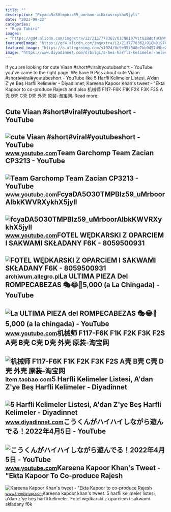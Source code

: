 ```yaml
---
title: ""
description: "Fcyada5o30tmpbiz59_umrbooraibkkwvrxykhx5jyli"
date: "2023-09-22"
categories:
- "Ruya Tabiri"
images:
- "https://gd4.alicdn.com/imgextra/i2/2137778362/O1CN0197VitU2BdqfuCNWYh_!!2137778362.jpg"
featuredImage: "https://gd4.alicdn.com/imgextra/i2/2137778362/O1CN0197VitU2BdqfuCNWYh_!!2137778362.jpg"
featured_image: "https://a.allegroimg.com/s1024/0c9e95/540e7bb9457d9be21d99fc965cb1"
image: "https://www.diyadinnet.com/d/bilgi/5-bes-harfli-kelimeler-nelerdir-1076.jpg"
---
```


If you are looking for cute Viaan #short#viral#youtubeshort - YouTube you've came to the right page. We have 9 Pics about cute Viaan #short#viral#youtubeshort - YouTube like 5 Harfli Kelimeler Listesi, A'dan Z'ye Beş Harfli Kelimeler - Diyadinnet, Kareena Kapoor Khan's tweet - "Ekta Kapoor to co-produce Rajesh and also 机械师 F117-F6K F1K F2K F3K F2S A壳 B壳 C壳 D壳 外壳 原装-淘宝网. Read more:

Cute Viaan #short#viral#youtubeshort - YouTube
----------------------------------------------

 ![cute Viaan #short#viral#youtubeshort - YouTube](https://i.ytimg.com/vi/oPb6FcYADA0/hq2.jpg?sqp=-oaymwEoCOADEOgC8quKqQMcGADwAQH4Ac4FgAKACooCDAgAEAEYZSBdKE4wDw==&rs=AOn4CLCUQw-VGHZGEBpxjRVtchxVuCjbhQ) <small>www.youtube.com</small>Team Garchomp Team Zacian CP3213 - YouTube
------------------------------------------

 ![Team Garchomp Team Zacian CP3213 - YouTube](https://i.ytimg.com/vi/HYLCwcE-Dgc/maxres2.jpg?sqp=-oaymwEoCIAKENAF8quKqQMcGADwAQH4AYwCgALgA4oCDAgAEAEYRSBHKGUwDw==&rs=AOn4CLC_ulBvmvqa2cf2uT56Qfk3FCYaDA) <small>www.youtube.com</small>FcyaDA5O30TMPBIz59\_uMrboorAIbkKWVRXykhX5jylI
---------------------------------------------

 ![fcyaDA5O30TMPBIz59_uMrboorAIbkKWVRXykhX5jylI](https://yt3.googleusercontent.com/fcyaDA5O30TMPBIz59_uMrboorAIbkKWVRXykhX5jylI_mHsQMtKYRKrSU6WFKQalZc67BxTzAc=s900-c-k-c0x00ffffff-no-rj) <small>www.youtube.com</small>FOTEL WĘDKARSKI Z OPARCIEM I SAKWAMI SKŁADANY F6K - 8059500931
--------------------------------------------------------------

 ![FOTEL WĘDKARSKI Z OPARCIEM I SAKWAMI SKŁADANY F6K - 8059500931](https://a.allegroimg.com/s1024/0c9e95/540e7bb9457d9be21d99fc965cb1) <small>archiwum.allegro.pl</small>La ULTIMA PIEZA Del ROMPECABEZAS 🎭😂🧘5,000 (a La Chingada) - YouTube
-------------------------------------------------------------------

 ![La ULTIMA PIEZA del ROMPECABEZAS 🎭😂🧘5,000 (a la chingada) - YouTube](https://i.ytimg.com/vi/KdZ3OosEZ6s/hq2.jpg?sqp=-oaymwEoCOADEOgC8quKqQMcGADwAQH4Ad4EgAK4CIoCDAgAEAEYZSBMKGMwDw==&rs=AOn4CLCfzFvJaPoNerKMbSKycXF-fCyaDA) <small>www.youtube.com</small>机械师 F117-F6K F1K F2K F3K F2S A壳 B壳 C壳 D壳 外壳 原装-淘宝网
--------------------------------------------------

 ![机械师 F117-F6K F1K F2K F3K F2S A壳 B壳 C壳 D壳 外壳 原装-淘宝网](https://gd4.alicdn.com/imgextra/i2/2137778362/O1CN0197VitU2BdqfuCNWYh_!!2137778362.jpg) <small>item.taobao.com</small>5 Harfli Kelimeler Listesi, A'dan Z'ye Beş Harfli Kelimeler - Diyadinnet
------------------------------------------------------------------------

 ![5 Harfli Kelimeler Listesi, A'dan Z'ye Beş Harfli Kelimeler - Diyadinnet](https://www.diyadinnet.com/d/bilgi/5-bes-harfli-kelimeler-nelerdir-1076.jpg) <small>www.diyadinnet.com</small>こうくんがハイハイしながら遊んでる！2022年4月5日 - YouTube
-------------------------------------

 ![こうくんがハイハイしながら遊んでる！2022年4月5日 - YouTube](https://i.ytimg.com/vi/H2fAEMesIjo/maxresdefault.jpg?sqp=-oaymwEmCIAKENAF8quKqQMa8AEB-AH-CYAC0AWKAgwIABABGGUgXyhTMA8=&rs=AOn4CLCJYSghky0o-ilndxvg6fCYAda1ug) <small>www.youtube.com</small>Kareena Kapoor Khan's Tweet - "Ekta Kapoor To Co-produce Rajesh
---------------------------------------------------------------

 ![Kareena Kapoor Khan's tweet - "Ekta Kapoor to co-produce Rajesh](https://pbs.twimg.com/media/Fcyada8X0AANSFu.jpg) <small>www.trendsmap.com</small>Kareena kapoor khan's tweet. 5 harfli kelimeler listesi, a'dan z'ye beş harfli kelimeler. Fotel wędkarski z oparciem i sakwami składany f6k
